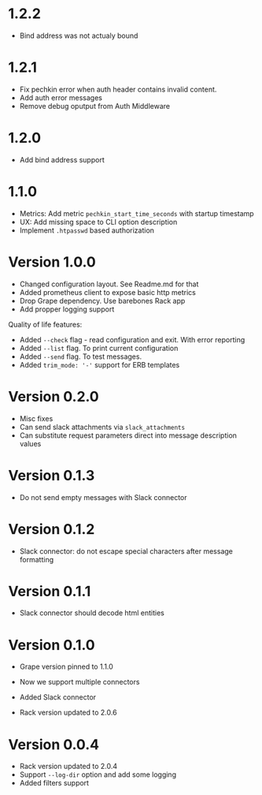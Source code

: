 # 1.2.2

* Bind address was not actualy bound

# 1.2.1

* Fix pechkin error when auth header contains invalid content.
* Add auth error messages
* Remove debug oputput from Auth Middleware

# 1.2.0

* Add bind address support

# 1.1.0

* Metrics: Add metric `pechkin_start_time_seconds` with startup timestamp
* UX: Add missing space to CLI option description
* Implement `.htpasswd` based authorization

# Version 1.0.0

* Changed configuration layout. See Readme.md for that
* Added prometheus client to expose basic http metrics
* Drop Grape dependency. Use barebones Rack app
* Add propper logging support

Quality of life features:

* Added `--check` flag - read configuration and exit. With error reporting
* Added `--list` flag. To print current configuration
* Added `--send` flag. To test messages.
* Added `trim_mode: '-'` support for  ERB templates


# Version 0.2.0

* Misc fixes
* Can send slack attachments via `slack_attachments`
* Can substitute request parameters direct into message description values

# Version 0.1.3

* Do not send empty messages with Slack connector

# Version 0.1.2

* Slack connector: do not escape special characters after message formatting

# Version 0.1.1

* Slack connector should decode html entities

# Version 0.1.0

* Grape version pinned to 1.1.0
* Now we support multiple connectors
* Added Slack connector

* Rack version updated to 2.0.6

# Version 0.0.4

* Rack version updated to 2.0.4
* Support `--log-dir` option and add some logging
* Added filters support
